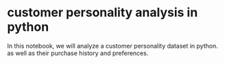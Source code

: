 # customer personality analysis in python
In this notebook, we will analyze a customer personality dataset in python. as well as their purchase history and preferences.
